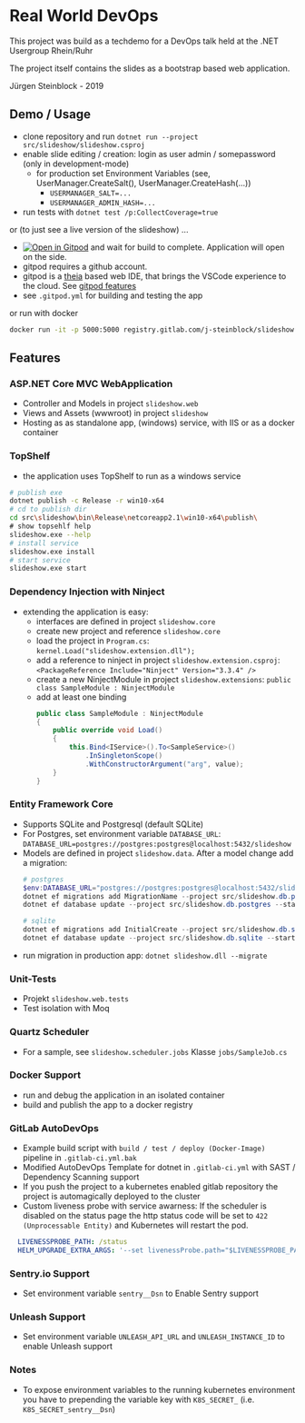 # Real World DevOps

This project was build as a techdemo for a DevOps talk held at the .NET Usergroup Rhein/Ruhr

The project itself contains the slides as a bootstrap based web application.

Jürgen Steinblock - 2019

## Demo / Usage

* clone repository and run `dotnet run --project src/slideshow/slideshow.csproj`
* enable slide editing / creation: login as user admin / somepassword (only in development-mode)
  * for production set Environment Variables (see, UserManager.CreateSalt(), UserManager.CreateHash(...))
    * `USERMANAGER_SALT=...`
	* `USERMANAGER_ADMIN_HASH=...`
* run tests with `dotnet test /p:CollectCoverage=true`

or (to just see a live version of the slideshow) ...

* [![Open in Gitpod](https://gitpod.io/button/open-in-gitpod.svg)](https://gitpod.io/#https://gitlab.com/j-steinblock/slideshow) and wait for build to complete. Application will open on the side.
* gitpod requires a github account.
* gitpod is a [theia](https://www.theia-ide.org/) based web IDE, that brings the VSCode experience to the cloud. See [gitpod features](https://www.gitpod.io/features)
* see `.gitpod.yml` for building and testing the app

or run with docker

```bash
docker run -it -p 5000:5000 registry.gitlab.com/j-steinblock/slideshow:latest
```

## Features

### ASP.NET Core MVC WebApplication

* Controller and Models in project `slideshow.web`
* Views and Assets (wwwroot) in project `slideshow`
* Hosting as as standalone app, (windows) service, with IIS or as a docker container

### TopShelf

* the application uses TopShelf to run as a windows service

```bash
# publish exe
dotnet publish -c Release -r win10-x64
# cd to publish dir
cd src\slideshow\bin\Release\netcoreapp2.1\win10-x64\publish\
# show topsehlf help
slideshow.exe --help
# install service
slideshow.exe install
# start service
slideshow.exe start
```

### Dependency Injection with Ninject

* extending the application is easy:
  * interfaces are defined in project `slideshow.core`
  * create new project and reference `slideshow.core`
  * load the project in `Program.cs`: `kernel.Load("slideshow.extension.dll");`
  * add a reference to ninject in project `slideshow.extension.csproj`: `<PackageReference Include="Ninject" Version="3.3.4" />`
  * create a new NinjectModule in project `slideshow.extensions`:  `public class SampleModule : NinjectModule`
  * add at least one binding
    ```csharp
    public class SampleModule : NinjectModule
    {
        public override void Load()
        {
            this.Bind<IService>().To<SampleService>()
                .InSingletonScope()
                .WithConstructorArgument("arg", value);
        }
    }
    ```

### Entity Framework Core

* Supports SQLite and Postgresql (default SQLite)
* For Postgres, set environment variable `DATABASE_URL`: `DATABASE_URL=postgres://postgres:postgres@localhost:5432/slideshow`
* Models are defined in project `slideshow.data`. After a model change add a migration:
   ```powershell
   # postgres
   $env:DATABASE_URL="postgres://postgres:postgres@localhost:5432/slideshow"
   dotnet ef migrations add MigrationName --project src/slideshow.db.postgres --startup-project src/slideshow --context PostgresSlideshowContext
   dotnet ef database update --project src/slideshow.db.postgres --startup-project src/slideshow --context PostgresSlideshowContext

   # sqlite
   dotnet ef migrations add InitialCreate --project src/slideshow.db.sqlite --startup-project src/slideshow --context SqliteSlideshowContext
   dotnet ef database update --project src/slideshow.db.sqlite --startup-project src/slideshow --context SqliteSlideshowContext
   ```
* run migration in production app: `dotnet slideshow.dll --migrate`

### Unit-Tests

* Projekt `slideshow.web.tests`
* Test isolation with Moq

### Quartz Scheduler

* For a sample, see `slideshow.scheduler.jobs` Klasse `jobs/SampleJob.cs`

### Docker Support

* run and debug the application in an isolated container
* build and publish the app to a docker registry

### GitLab AutoDevOps

* Example build script with `build / test / deploy (Docker-Image)` pipeline in `.gitlab-ci.yml.bak`
* Modified AutoDevOps Template for dotnet in `.gitlab-ci.yml` with SAST / Dependency Scanning support
* If you push the project to a kubernetes enabled gitlab repository the project is automagically deployed to the cluster
* Custom liveness probe with service awarness: If the scheduler is disabled on the status page the http status code will be set to `422 (Unprocessable Entity)` and Kubernetes will restart the pod.

```yml
  LIVENESSPROBE_PATH: /status
  HELM_UPGRADE_EXTRA_ARGS: '--set livenessProbe.path="$LIVENESSPROBE_PATH"'
```

### Sentry.io Support

* Set environment variable `sentry__Dsn` to Enable Sentry support

### Unleash Support

* Set environment variable `UNLEASH_API_URL` and `UNLEASH_INSTANCE_ID` to enable Unleash support

### Notes

* To expose environment variables to the running kubernetes environment you have to prepending the variable key with `K8S_SECRET_` (i.e. `K8S_SECRET_sentry__Dsn`)
